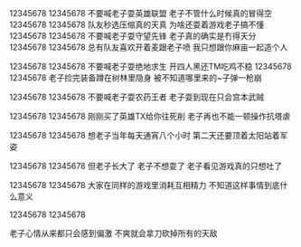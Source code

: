 12345678 12345678 不要喊老子耍英雄联盟 老子不管什么时候真的冒得空 
12345678 12345678 队友秒选压缩真的天真 为啥还耍着游戏老子搞不懂 
12345678 12345678 不要喊老子耍守望先锋 老子真的确实是冇得天分 
12345678 12345678 总有队友喜欢开着麦跟老子喷 我只想跟你麻亩一起造个人

12345678 12345678 不要喊老子耍绝地求生  开四人黑还TM吃鸡不稳
12345678 12345678 老子捡完装备蹲在树林里隐身 被不知道哪里来的~子弹一枪崩

12345678 12345678 不要喊老子耍农药王者 老子耍到现在只会宫本武贼

12345678 12345678 刚刚买了英雄TX给你往死削 老子再也不能一顿操作抗塔虐

12345678 12345678 想老子当年每天通宵八个小时 第二天还要顶着太阳站着军姿

12345678 12345678 但老子长大了 老子不想耍了 老子看见游戏真的只想吐了

12345678 12345678 大家在同样的游戏里消耗互相精力 不知道这样事情到底什么意义

12345678 12345678 

老子心情从来都只会感到偏激 不爽就会拿刀砍掉所有的天敌 
